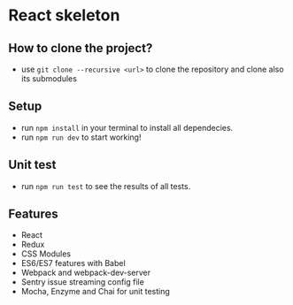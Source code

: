 # React skeleton

## How to clone the project?
- use `git clone --recursive <url>` to clone the repository and clone also its submodules 

## Setup
- run `npm install` in your terminal to install all dependecies.
- run `npm run dev` to start working!

## Unit test
- run `npm run test` to see the results of all tests.

## Features
- React
- Redux
- CSS Modules
- ES6/ES7 features with Babel
- Webpack and webpack-dev-server
- Sentry issue streaming config file
- Mocha, Enzyme and Chai for unit testing
